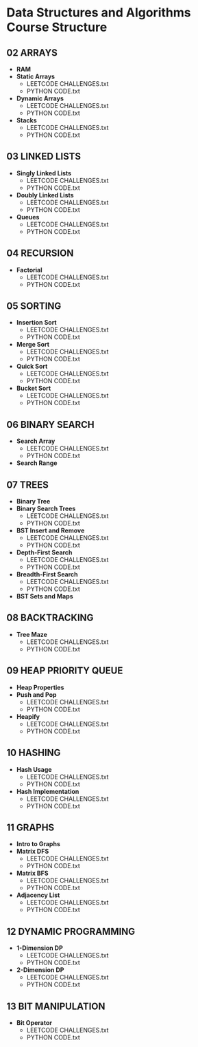 # Data Structures and Algorithms Course Structure

## 02 ARRAYS
- **RAM** 
- **Static Arrays**  
  - LEETCODE CHALLENGES.txt
  - PYTHON CODE.txt
- **Dynamic Arrays**  
  - LEETCODE CHALLENGES.txt
  - PYTHON CODE.txt
- **Stacks**  
  - LEETCODE CHALLENGES.txt
  - PYTHON CODE.txt

## 03 LINKED LISTS
- **Singly Linked Lists**  
  - LEETCODE CHALLENGES.txt
  - PYTHON CODE.txt
- **Doubly Linked Lists**  
  - LEETCODE CHALLENGES.txt
  - PYTHON CODE.txt
- **Queues**  
  - LEETCODE CHALLENGES.txt
  - PYTHON CODE.txt

## 04 RECURSION
- **Factorial**  
  - LEETCODE CHALLENGES.txt
  - PYTHON CODE.txt

## 05 SORTING
- **Insertion Sort**  
  - LEETCODE CHALLENGES.txt
  - PYTHON CODE.txt
- **Merge Sort**  
  - LEETCODE CHALLENGES.txt
  - PYTHON CODE.txt
- **Quick Sort**  
  - LEETCODE CHALLENGES.txt
  - PYTHON CODE.txt
- **Bucket Sort**  
  - LEETCODE CHALLENGES.txt
  - PYTHON CODE.txt

## 06 BINARY SEARCH
- **Search Array**  
  - LEETCODE CHALLENGES.txt
  - PYTHON CODE.txt
- **Search Range**  

## 07 TREES
- **Binary Tree** 
- **Binary Search Trees**  
  - LEETCODE CHALLENGES.txt
  - PYTHON CODE.txt
- **BST Insert and Remove**  
  - LEETCODE CHALLENGES.txt
  - PYTHON CODE.txt
- **Depth-First Search**  
  - LEETCODE CHALLENGES.txt
  - PYTHON CODE.txt
- **Breadth-First Search**  
  - LEETCODE CHALLENGES.txt
  - PYTHON CODE.txt
- **BST Sets and Maps**

## 08 BACKTRACKING
- **Tree Maze**  
  - LEETCODE CHALLENGES.txt
  - PYTHON CODE.txt

## 09 HEAP PRIORITY QUEUE
- **Heap Properties** 
- **Push and Pop**  
  - LEETCODE CHALLENGES.txt
  - PYTHON CODE.txt
- **Heapify**  
  - LEETCODE CHALLENGES.txt
  - PYTHON CODE.txt

## 10 HASHING
- **Hash Usage**  
  - LEETCODE CHALLENGES.txt
  - PYTHON CODE.txt
- **Hash Implementation**  
  - LEETCODE CHALLENGES.txt
  - PYTHON CODE.txt

## 11 GRAPHS
- **Intro to Graphs** 
- **Matrix DFS**  
  - LEETCODE CHALLENGES.txt
  - PYTHON CODE.txt
- **Matrix BFS**  
  - LEETCODE CHALLENGES.txt
  - PYTHON CODE.txt
- **Adjacency List**  
  - LEETCODE CHALLENGES.txt
  - PYTHON CODE.txt

## 12 DYNAMIC PROGRAMMING
- **1-Dimension DP**  
  - LEETCODE CHALLENGES.txt
  - PYTHON CODE.txt
- **2-Dimension DP**  
  - LEETCODE CHALLENGES.txt
  - PYTHON CODE.txt

## 13 BIT MANIPULATION
- **Bit Operator**  
  - LEETCODE CHALLENGES.txt
  - PYTHON CODE.txt
